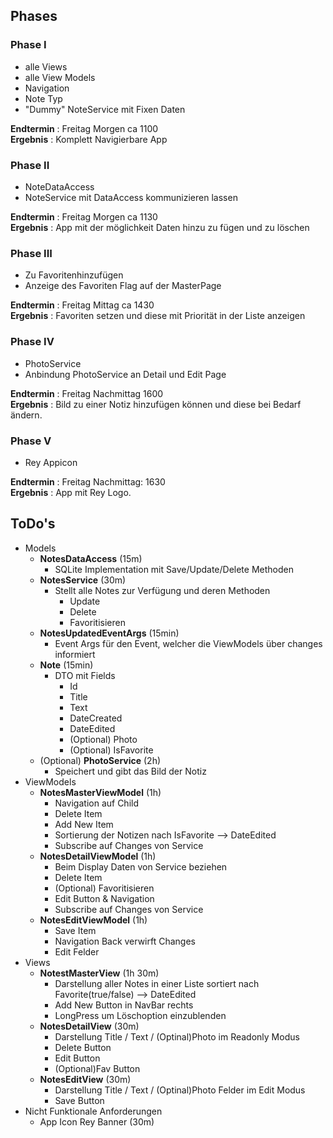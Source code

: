 ## Phases

### Phase I

* alle Views
* alle View Models
* Navigation
* Note Typ
* "Dummy" NoteService mit Fixen Daten

**Endtermin** : Freitag Morgen ca 1100  
**Ergebnis** : Komplett Navigierbare App

### Phase II

* NoteDataAccess
* NoteService mit DataAccess kommunizieren lassen

**Endtermin** : Freitag Morgen ca 1130  
**Ergebnis** : App mit der möglichkeit Daten hinzu zu fügen und zu löschen

### Phase III

* Zu Favoritenhinzufügen
* Anzeige des Favoriten Flag auf der MasterPage

**Endtermin** : Freitag Mittag ca 1430  
**Ergebnis** : Favoriten setzen und diese mit Priorität in der Liste anzeigen

### Phase IV

* PhotoService
* Anbindung PhotoService an Detail und Edit Page

**Endtermin** : Freitag Nachmittag 1600  
**Ergebnis** : Bild zu einer Notiz hinzufügen können und diese bei Bedarf ändern.

### Phase V

* Rey Appicon

**Endtermin** : Freitag Nachmittag: 1630  
**Ergebnis** : App mit Rey Logo.



## ToDo's

* Models
  * **NotesDataAccess** (15m)
    * SQLite Implementation mit Save/Update/Delete Methoden
  * **NotesService** (30m)
    * Stellt alle Notes zur Verfügung und deren Methoden
      * Update
      * Delete
      * Favoritisieren
  * **NotesUpdatedEventArgs** (15min)
    * Event Args für den Event, welcher die ViewModels über changes informiert
  * **Note** (15min)
    * DTO mit Fields
      * Id
      * Title
      * Text
      * DateCreated
      * DateEdited
      * (Optional) Photo
      * (Optional) IsFavorite
  * (Optional) **PhotoService** (2h)
    * Speichert und gibt das Bild der Notiz
* ViewModels
  * **NotesMasterViewModel** (1h)
    * Navigation auf Child
    * Delete Item
    * Add New Item
    * Sortierung der Notizen nach IsFavorite --> DateEdited
    * Subscribe auf Changes von Service
  * **NotesDetailViewModel** (1h)
    * Beim Display Daten von Service beziehen
    * Delete Item
    * (Optional) Favoritisieren
    * Edit Button & Navigation
    * Subscribe auf Changes von Service
  * **NotesEditViewModel** (1h)
    * Save Item
    * Navigation Back verwirft Changes
    * Edit Felder 
* Views
  * **NotestMasterView** (1h 30m)
    * Darstellung aller Notes in einer Liste sortiert nach Favorite(true/false) --> DateEdited
    * Add New Button in NavBar rechts
    * LongPress um Löschoption einzublenden
  * **NotesDetailView** (30m)
    * Darstellung Title / Text / (Optinal)Photo im Readonly Modus
    * Delete Button
    * Edit Button
    * (Optional)Fav Button
  * **NotesEditView** (30m)
    * Darstellung Title / Text / (Optinal)Photo Felder im Edit Modus
    * Save Button
* Nicht Funktionale Anforderungen
  * App Icon Rey Banner (30m)
